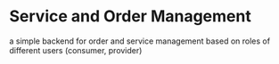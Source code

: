 # Service and Order Management
a simple backend for order and service management based on roles of different users (consumer, provider)
